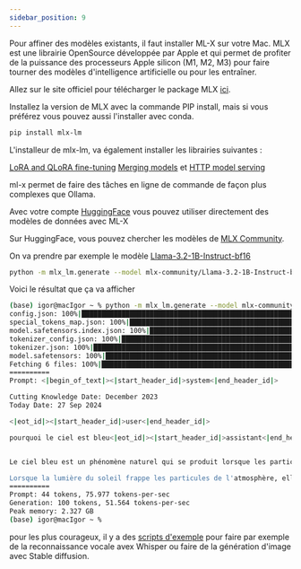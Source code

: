 ```yaml
---
sidebar_position: 9
---
```

Pour affiner des modèles existants, il faut installer ML-X sur votre Mac.
MLX est une librairie OpenSource développée par Apple et qui permet de profiter de la puissance des processeurs Apple silicon (M1, M2, M3) pour faire tourner des modèles d'intelligence artificielle ou pour les entraîner.


Allez sur le site officiel pour télécharger le package MLX [ici](https://pypi.org/project/mlx-lm/).

Installez la version de MLX avec la commande PIP install, mais si vous préférez vous pouvez aussi l'installer avec conda.

```bash
pip install mlx-lm
```

L'installeur de mlx-lm, va également installer les librairies suivantes :

[LoRA and QLoRA fine-tuning](https://github.com/ml-explore/mlx-examples/blob/main/llms/mlx_lm/LORA.md)
[Merging models](https://github.com/ml-explore/mlx-examples/blob/main/llms/mlx_lm/MERGE.md)
et [HTTP model serving](https://github.com/ml-explore/mlx-examples/blob/main/llms/mlx_lm/SERVER.md)

ml-x permet de faire des tâches en ligne de commande de façon plus complexes que Ollama.

Avec votre compte [HuggingFace](https://www.manuel.fr/install/HuggingFace) vous pouvez utiliser directement des modèles de données avec ML-X

Sur HuggingFace, vous pouvez chercher les modèles de [MLX Community](https://huggingface.co/mlx-community).

On va prendre par exemple le modèle [Llama-3.2-1B-Instruct-bf16](https://huggingface.co/mlx-community/Llama-3.2-1B-Instruct-bf16)

```bash
python -m mlx_lm.generate --model mlx-community/Llama-3.2-1B-Instruct-bf16 --prompt "pourquoi le ciel est bleu"
```

Voici le résultat que ça va afficher

```bash
(base) igor@macIgor ~ % python -m mlx_lm.generate --model mlx-community/Llama-3.2-1B-Instruct-bf16 --prompt "pourquoi le ciel est bleu"
config.json: 100%|██████████████████████████████████████████████████████████████████████████████████| 968/968 [00:00<00:00, 9.29MB/s]
special_tokens_map.json: 100%|██████████████████████████████████████████████████████████████████████| 296/296 [00:00<00:00, 2.48MB/s]
model.safetensors.index.json: 100%|█████████████████████████████████████████████████████████████| 10.4k/10.4k [00:00<00:00, 33.3MB/s]
tokenizer_config.json: 100%|█████████████████████████████████████████████████████████████████████| 54.5k/54.5k [00:00<00:00, 641kB/s]
tokenizer.json: 100%|███████████████████████████████████████████████████████████████████████████| 9.09M/9.09M [00:04<00:00, 1.86MB/s]
model.safetensors: 100%|████████████████████████████████████████████████████████████████████████| 2.47G/2.47G [08:00<00:00, 5.15MB/s]
Fetching 6 files: 100%|████████████████████████████████████████████████████████████████████████████████| 6/6 [08:01<00:00, 80.18s/it]
==========
Prompt: <|begin_of_text|><|start_header_id|>system<|end_header_id|>

Cutting Knowledge Date: December 2023
Today Date: 27 Sep 2024

<|eot_id|><|start_header_id|>user<|end_header_id|>

pourquoi le ciel est bleu<|eot_id|><|start_header_id|>assistant<|end_header_id|>


Le ciel bleu est un phénomène naturel qui se produit lorsque les particules de l'atmosphère, comme les gaz et les poussières, sont absorbées par la lumière du soleil et réfléchies, créant ainsi un effect de couleur bleue. Voici une explication plus détaillée :

Lorsque la lumière du soleil frappe les particules de l'atmosphère, elles interagissent
==========
Prompt: 44 tokens, 75.977 tokens-per-sec
Generation: 100 tokens, 51.564 tokens-per-sec
Peak memory: 2.327 GB
(base) igor@macIgor ~ % 
```

pour les plus courageux, il y a des [scripts d'exemple](https://github.com/ml-explore/mlx-examples) pour faire par exemple de la reconnaissance vocale avex Whisper ou faire de la génération d'image avec Stable diffusion.

